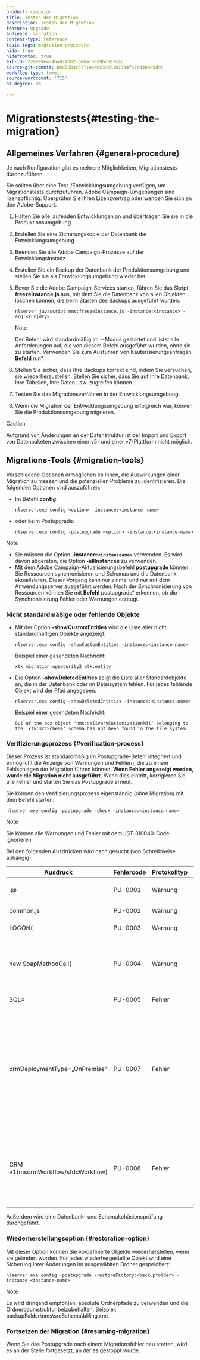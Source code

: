 ```yaml
---
product: campaign
title: Testen der Migration
description: Testen der Migration
feature: Upgrade
audience: migration
content-type: reference
topic-tags: migration-procedure
hide: true
hidefromtoc: true
exl-id: 228ee9e4-46a0-4d82-b8ba-b019bc0e7cac
source-git-commit: 0ed70b3c57714ad6c3926181334f57ed3b409d98
workflow-type: tm+mt
source-wordcount: '715'
ht-degree: 0%

---
```


# Migrationstests{#testing-the-migration}



## Allgemeines Verfahren {#general-procedure}

Je nach Konfiguration gibt es mehrere Möglichkeiten, Migrationstests durchzuführen.

Sie sollten über eine Test-/Entwicklungsumgebung verfügen, um Migrationstests durchzuführen. Adobe Campaign-Umgebungen sind lizenzpflichtig: Überprüfen Sie Ihren Lizenzvertrag oder wenden Sie sich an den Adobe-Support.

1. Halten Sie alle laufenden Entwicklungen an und übertragen Sie sie in die Produktionsumgebung.
1. Erstellen Sie eine Sicherungskopie der Datenbank der Entwicklungsumgebung.
1. Beenden Sie alle Adobe Campaign-Prozesse auf der Entwicklungsinstanz.
1. Erstellen Sie ein Backup der Datenbank der Produktionsumgebung und stellen Sie sie als Entwicklungsumgebung wieder her.
1. Bevor Sie die Adobe Campaign-Services starten, führen Sie das Skript **freezeInstance.js** aus, mit dem Sie die Datenbank von allen Objekten löschen können, die beim Starten des Backups ausgeführt wurden.

   ```
   nlserver javascript nms:freezeInstance.js -instance:<instance> -arg:<run|dry>
   ```

   >[!NOTE]
   >
   >Der Befehl wird standardmäßig im **-**-Modus gestartet und listet alle Anforderungen auf, die von diesem Befehl ausgeführt wurden, ohne sie zu starten. Verwenden Sie zum Ausführen von Kauterisierungsanfragen **Befehl** run“.

1. Stellen Sie sicher, dass Ihre Backups korrekt sind, indem Sie versuchen, sie wiederherzustellen. Stellen Sie sicher, dass Sie auf Ihre Datenbank, Ihre Tabellen, Ihre Daten usw. zugreifen können.
1. Testen Sie das Migrationsverfahren in der Entwicklungsumgebung.
1. Wenn die Migration der Entwicklungsumgebung erfolgreich war, können Sie die Produktionsumgebung migrieren.

>[!CAUTION]
>
>Aufgrund von Änderungen an der Datenstruktur ist der Import und Export von Datenpaketen zwischen einer v5- und einer v7-Plattform nicht möglich.


## Migrations-Tools {#migration-tools}

Verschiedene Optionen ermöglichen es Ihnen, die Auswirkungen einer Migration zu messen und die potenziellen Probleme zu identifizieren. Die folgenden Optionen sind auszuführen:

* Im Befehl **config**:

  ```
  nlserver.exe config <option> -instance:<instance-name>
  ```

* oder beim Postupgrade:

  ```
  nlserver.exe config -postupgrade <option> -instance:<instance-name>
  ```

>[!NOTE]
>
>* Sie müssen die Option **-instance:`<instanceame>`** verwenden. Es wird davon abgeraten, die Option **-allInstances** zu verwenden.
>* Mit dem Adobe Campaign-Aktualisierungsbefehl **postupgrade** können Sie Ressourcen synchronisieren und Schemas und die Datenbank aktualisieren. Dieser Vorgang kann nur einmal und nur auf dem Anwendungsserver ausgeführt werden. Nach der Synchronisierung von Ressourcen können Sie mit **Befehl** postupgrade“ erkennen, ob die Synchronisierung Fehler oder Warnungen erzeugt.

### Nicht standardmäßige oder fehlende Objekte

* Mit der Option **-showCustomEntities** wird die Liste aller nicht standardmäßigen Objekte angezeigt:

  ```
  nlserver.exe config -showCustomEntities -instance:<instance-name>
  ```

  Beispiel einer gesendeten Nachricht:

  ```
  xtk_migration:opsecurity2 xtk:entity
  ```

* Die Option **-showDeletedEntities** zeigt die Liste aller Standardobjekte an, die in der Datenbank oder im Dateisystem fehlen. Für jedes fehlende Objekt wird der Pfad angegeben.

  ```
  nlserver.exe config -showDeletedEntities -instance:<instance-name>
  ```

  Beispiel einer gesendeten Nachricht:

  ```
  Out of the box object 'nms:deliveryCustomizationMdl' belonging to the 'xtk:srcSchema' schema has not been found in the file system.
  ```

### Verifizierungsprozess {#verification-process}

Dieser Prozess ist standardmäßig im Postupgrade-Befehl integriert und ermöglicht die Anzeige von Warnungen und Fehlern, die zu einem Fehlschlagen der Migration führen können. **Wenn Fehler angezeigt werden, wurde die Migration nicht ausgeführt.** Wenn dies eintritt, korrigieren Sie alle Fehler und starten Sie das Postupgrade erneut.

Sie können den Verifizierungsprozess eigenständig (ohne Migration) mit dem Befehl starten:

```
nlserver.exe config -postupgrade -check -instance:<instance-name>
```

>[!NOTE]
>
>Sie können alle Warnungen und Fehler mit dem JST-310040-Code ignorieren.

Bei den folgenden Ausdrücken wird nach gesucht (von Schreibweise abhängig):

<table> 
 <thead> 
  <tr> 
   <th> Ausdruck<br /> </th> 
   <th> Fehlercode<br /> </th> 
   <th> Protokolltyp<br /> </th> 
   <th> Kommentare<br /> </th> 
  </tr> 
 </thead> 
 <tbody> 
  <tr> 
   <td> .@<br /> </td> 
   <td> PU-0001<br /> </td> 
   <td> Warnung<br /> </td> 
   <td> Diese Art von Syntax wird bei der Versandpersonalisierung nicht mehr unterstützt. <br /> </td> 
  </tr> 
  <tr> 
   <td> common.js<br /> </td> 
   <td> PU-0002<br /> </td> 
   <td> Warnung<br /> </td> 
   <td> Diese Bibliothek darf nicht verwendet werden.<br /> </td> 
  </tr> 
  <tr> 
   <td> LOGON(<br /> </td> 
   <td> PU-0003<br /> </td> 
   <td> Warnung<br /> </td> 
   <td> Diese Verbindungsmethode darf nicht mehr verwendet werden.<br /> </td> 
  </tr> 
  <tr> 
   <td> new SoapMethodCall(<br /> </td> 
   <td> PU-0004<br /> </td> 
   <td> Warnung<br /> </td> 
   <td> Diese Funktion wird nur unterstützt, wenn sie in JavaScript-Code verwendet wird, der von einer Sicherheitszone im Modus <strong>sessionTokenOnly</strong> ausgeführt wird<br /> </td> 
  </tr> 
  <tr> 
   <td> SQL=<br /> </td> 
   <td> PU-0005<br /> </td> 
   <td> Fehler<br /> </td> 
   <td> Diese Art von Fehler führt zu einem Migrationsfehler.<br /> </td> 
  </tr> 
  <tr> 
   <td> crmDeploymentType=„OnPremise“<br /> </td> 
   <td> PU-0007<br /> </td> 
   <td> Fehler<br /> </td> 
   <td> Diese Art der Bereitstellung wird nicht mehr unterstützt. Der Bereitstellungstyp für Office 365- und On-Premise-Microsoft CRM-Connectoren wird jetzt nicht mehr unterstützt. 
   </br>Wenn Sie einen dieser veralteten Bereitstellungstypen in einem externen Konto verwenden, sollte dieses externe Konto gelöscht werden und Sie sollten dann den Befehl <b>postupgrade</b> ausführen. 
   </br>Informationen zum Ändern der Web-API-Bereitstellung finden Sie unter <a href="../../platform/using/crm-ms-dynamics.md#configure-acc-for-microsoft" target="_blank">Web-Anwendungen</a>.<br /> </td>
  </tr> 
  <tr> 
   <td> CRM v1(mscrmWorkflow/sfdcWorkflow)<br /> </td> 
   <td> PU-0008<br /> </td> 
   <td> Fehler<br /> </td> 
   <td> Aktionsaktivitäten von Microsoft CRM, Salesforce und Oracle CRM On Demand sind nicht mehr verfügbar. Um die Datensynchronisation zwischen Adobe Campaign und einem CRM-System zu konfigurieren, müssen Sie die Zielgruppenbestimmungsaktivität <a href="../../workflow/using/crm-connector.md" target="_blank">CRM-Connector</a> verwenden.<br /> </td>
  </tr> 
 </tbody> 
</table>

Außerdem wird eine Datenbank- und Schemakohäsionsprüfung durchgeführt.

### Wiederherstellungsoption {#restoration-option}

Mit dieser Option können Sie vordefinierte Objekte wiederherstellen, wenn sie geändert wurden. Für jedes wiederhergestellte Objekt wird eine Sicherung Ihrer Änderungen im ausgewählten Ordner gespeichert:

```
nlserver.exe config -postupgrade -restoreFactory:<backupfolder> -instance:<instance-name>
```

>[!NOTE]
>
>Es wird dringend empfohlen, absolute Ordnerpfade zu verwenden und die Ordnerbaumstruktur beizubehalten. Beispiel: backupFolder\nms\srcSchema\billing.xml.

### Fortsetzen der Migration {#resuming-migration}

Wenn Sie das Postupgrade nach einem Migrationsfehler neu starten, wird es an der Stelle fortgesetzt, an der es gestoppt wurde.
